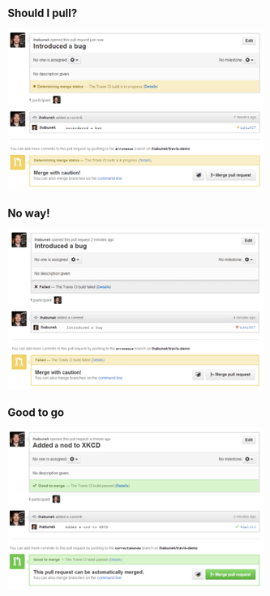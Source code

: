 ## Should I pull?

![](images/pull-detemining-status.png)



## No way!

![](images/pull-failed.png)



## Good to go

![](images/pull-success.png)
